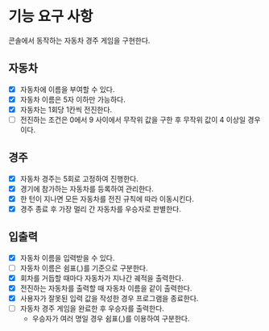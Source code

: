 # 기능 요구 사항
콘솔에서 동작하는 자동차 경주 게임을 구현한다.

## 자동차
-[x] 자동차에 이름을 부여할 수 있다.
-[x] 자동차 이름은 5자 이하만 가능하다.
-[x] 자동차는 1회당 1칸씩 전진한다.
-[ ] 전진하는 조건은 0에서 9 사이에서 무작위 값을 구한 후 무작위 값이 4 이상일 경우이다.

## 경주
-[x] 자동차 경주는 5회로 고정하여 진행한다.
-[x] 경기에 참가하는 자동차를 등록하여 관리한다.
-[x] 한 턴이 지나면 모든 자동차를 전진 규칙에 따라 이동시킨다.
-[x] 경주 종료 후 가장 멀리 간 자동차를 우승자로 판별한다.

## 입출력
-[x] 자동차 이름을 입력받을 수 있다.
-[ ] 자동차 이름은 쉼표(,)를 기준으로 구분한다.
-[x] 회차를 거듭할 때마다 자동차가 지나간 궤적을 출력한다.
-[x] 전진하는 자동차를 출력할 때 자동차 이름을 같이 출력한다.
-[x] 사용자가 잘못된 입력 값을 작성한 경우 프로그램을 종료한다.
-[ ] 자동차 경주 게임을 완료한 후 우승자를 출력한다.
  - 우승자가 여러 명일 경우 쉼표(,)를 이용하여 구분한다.